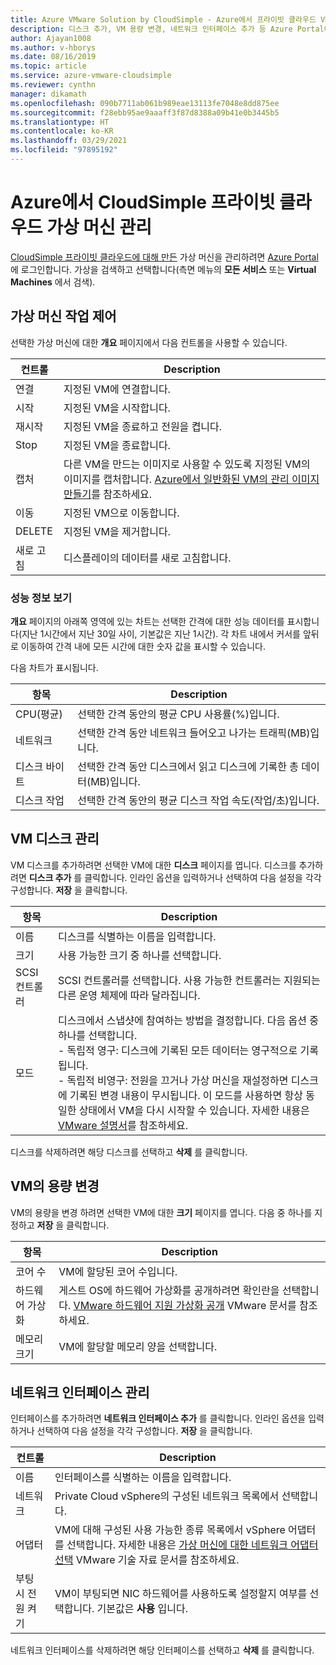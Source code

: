 ```yaml
---
title: Azure VMware Solution by CloudSimple - Azure에서 프라이빗 클라우드 VM 관리
description: 디스크 추가, VM 용량 변경, 네트워크 인터페이스 추가 등 Azure Portal에서 CloudSimple 프라이빗 클라우드 VM을 관리하는 방법을 설명합니다.
author: Ajayan1008
ms.author: v-hborys
ms.date: 08/16/2019
ms.topic: article
ms.service: azure-vmware-cloudsimple
ms.reviewer: cynthn
manager: dikamath
ms.openlocfilehash: 090b7711ab061b989eae13113fe7048e8dd875ee
ms.sourcegitcommit: f28ebb95ae9aaaff3f87d8388a09b41e0b3445b5
ms.translationtype: HT
ms.contentlocale: ko-KR
ms.lasthandoff: 03/29/2021
ms.locfileid: "97895192"
---
```

# <a name="manage-your-cloudsimple-private-cloud-virtual-machines-in-azure"></a>Azure에서 CloudSimple 프라이빗 클라우드 가상 머신 관리

[CloudSimple 프라이빗 클라우드에 대해 만든](azure-create-vm.md) 가상 머신을 관리하려면 [Azure Portal](https://portal.azure.com)에 로그인합니다. 가상을 검색하고 선택합니다(측면 메뉴의 **모든 서비스** 또는 **Virtual Machines** 에서 검색).

## <a name="control-virtual-machine-operation"></a>가상 머신 작업 제어

선택한 가상 머신에 대한 **개요** 페이지에서 다음 컨트롤을 사용할 수 있습니다.

| 컨트롤 | Description |
| ------------ | ------------- |
| 연결 | 지정된 VM에 연결합니다.  |
| 시작 | 지정된 VM을 시작합니다.  |
| 재시작 | 지정된 VM을 종료하고 전원을 켭니다.  |
| Stop | 지정된 VM을 종료합니다.  |
| 캡처 | 다른 VM을 만드는 이미지로 사용할 수 있도록 지정된 VM의 이미지를 캡처합니다. [Azure에서 일반화된 VM의 관리 이미지 만들기](../virtual-machines/windows/capture-image-resource.md)를 참조하세요.   |
| 이동 | 지정된 VM으로 이동합니다.  |
| DELETE | 지정된 VM을 제거합니다.  |
| 새로 고침 | 디스플레이의 데이터를 새로 고침합니다.  |

### <a name="view-performance-information"></a>성능 정보 보기

**개요** 페이지의 아래쪽 영역에 있는 차트는 선택한 간격에 대한 성능 데이터를 표시합니다(지난 1시간에서 지난 30일 사이, 기본값은 지난 1시간). 각 차트 내에서 커서를 앞뒤로 이동하여 간격 내에 모든 시간에 대한 숫자 값을 표시할 수 있습니다.

다음 차트가 표시됩니다.

| 항목 | Description |
| ------------ | ------------- |
| CPU(평균) | 선택한 간격 동안의 평균 CPU 사용률(%)입니다.   |
| 네트워크 | 선택한 간격 동안 네트워크 들어오고 나가는 트래픽(MB)입니다.  |
| 디스크 바이트 | 선택한 간격 동안 디스크에서 읽고 디스크에 기록한 총 데이터(MB)입니다.  |
| 디스크 작업 | 선택한 간격 동안의 평균 디스크 작업 속도(작업/초)입니다. |

## <a name="manage-vm-disks"></a>VM 디스크 관리

VM 디스크를 추가하려면 선택한 VM에 대한 **디스크** 페이지를 엽니다. 디스크를 추가하려면 **디스크 추가** 를 클릭합니다. 인라인 옵션을 입력하거나 선택하여 다음 설정을 각각 구성합니다. **저장** 을 클릭합니다.

   | 항목 | Description |
   | ------------ | ------------- |
   | 이름 | 디스크를 식별하는 이름을 입력합니다.  |
   | 크기 | 사용 가능한 크기 중 하나를 선택합니다.  |
   | SCSI 컨트롤러 | SCSI 컨트롤러를 선택합니다. 사용 가능한 컨트롤러는 지원되는 다른 운영 체제에 따라 달라집니다.  |
   | 모드 | 디스크에서 스냅샷에 참여하는 방법을 결정합니다. 다음 옵션 중 하나를 선택합니다. <br> - 독립적 영구: 디스크에 기록된 모든 데이터는 영구적으로 기록됩니다.<br> - 독립적 비영구: 전원을 끄거나 가상 머신을 재설정하면 디스크에 기록된 변경 내용이 무시됩니다.  이 모드를 사용하면 항상 동일한 상태에서 VM을 다시 시작할 수 있습니다. 자세한 내용은 [VMware 설명서](https://docs.vmware.com/en/VMware-vSphere/6.5/com.vmware.vsphere.vm_admin.doc/GUID-8B6174E6-36A8-42DA-ACF7-0DA4D8C5B084.html)를 참조하세요. |

디스크를 삭제하려면 해당 디스크를 선택하고 **삭제** 를 클릭합니다.

## <a name="change-the-capacity-of-the-vm"></a>VM의 용량 변경

VM의 용량을 변경 하려면 선택한 VM에 대한 **크기** 페이지를 엽니다. 다음 중 하나를 지정하고 **저장** 을 클릭합니다.

| 항목 | Description |
| ------------ | ------------- |
| 코어 수 | VM에 할당된 코어 수입니다.  |
| 하드웨어 가상화 | 게스트 OS에 하드웨어 가상화를 공개하려면 확인란을 선택합니다. [VMware 하드웨어 지원 가상화 공개](https://docs.vmware.com/en/VMware-vSphere/6.5/com.vmware.vsphere.vm_admin.doc/GUID-2A98801C-68E8-47AF-99ED-00C63E4857F6.html) VMware 문서를 참조하세요. |
| 메모리 크기 | VM에 할당할 메모리 양을 선택합니다.  

## <a name="manage-network-interfaces"></a>네트워크 인터페이스 관리

인터페이스를 추가하려면 **네트워크 인터페이스 추가** 를 클릭합니다. 인라인 옵션을 입력하거나 선택하여 다음 설정을 각각 구성합니다. **저장** 을 클릭합니다.

   | 컨트롤 | Description |
   | ------------ | ------------- |
   | 이름 | 인터페이스를 식별하는 이름을 입력합니다.  |
   | 네트워크 | Private Cloud vSphere의 구성된 네트워크 목록에서 선택합니다.  |
   | 어댑터 | VM에 대해 구성된 사용 가능한 종류 목록에서 vSphere 어댑터를 선택합니다. 자세한 내용은 [가상 머신에 대한 네트워크 어댑터 선택](https://kb.vmware.com/s/article/1001805) VMware 기술 자료 문서를 참조하세요. |
   | 부팅 시 전원 켜기 | VM이 부팅되면 NIC 하드웨어를 사용하도록 설정할지 여부를 선택합니다. 기본값은 **사용** 입니다. |

네트워크 인터페이스를 삭제하려면 해당 인터페이스를 선택하고 **삭제** 를 클릭합니다.

